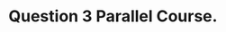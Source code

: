 # Question 3 Parallel Course.



















































































































